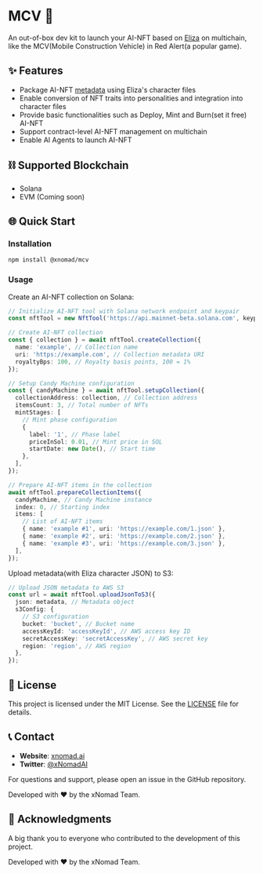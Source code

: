 # MCV 🚀

An out-of-box dev kit to launch your AI-NFT based on [Eliza](https://github.com/elizaOS/eliza) on multichain, like the MCV(Mobile Construction Vehicle) in Red Alert(a popular game).

## ✨ Features

- Package AI-NFT [metadata](https://docs.xnomad.ai/ai-nft-metadata) using Eliza's character files
- Enable conversion of NFT traits into personalities and integration into character files
- Provide basic functionalities such as Deploy, Mint and Burn(set it free) AI-NFT
- Support contract-level AI-NFT management on multichain
- Enable AI Agents to launch AI-NFT

## ⛓️ Supported Blockchain

- Solana
- EVM (Coming soon)

## 🌐 Quick Start

### Installation

```
npm install @xnomad/mcv
```

### Usage

Create an AI-NFT collection on Solana:

```typescript
// Initialize AI-NFT tool with Solana network endpoint and keypair
const nftTool = new NftTool('https://api.mainnet-beta.solana.com', keypair);

// Create AI-NFT collection
const { collection } = await nftTool.createCollection({
  name: 'example', // Collection name
  uri: 'https://example.com', // Collection metadata URI
  royaltyBps: 100, // Royalty basis points, 100 = 1%
});

// Setup Candy Machine configuration
const { candyMachine } = await nftTool.setupCollection({
  collectionAddress: collection, // Collection address
  itemsCount: 3, // Total number of NFTs
  mintStages: [
    // Mint phase configuration
    {
      label: '1', // Phase label
      priceInSol: 0.01, // Mint price in SOL
      startDate: new Date(), // Start time
    },
  ],
});

// Prepare AI-NFT items in the collection
await nftTool.prepareCollectionItems({
  candyMachine, // Candy Machine instance
  index: 0, // Starting index
  items: [
    // List of AI-NFT items
    { name: 'example #1', uri: 'https://example.com/1.json' },
    { name: 'example #2', uri: 'https://example.com/2.json' },
    { name: 'example #3', uri: 'https://example.com/3.json' },
  ],
});
```

Upload metadata(with Eliza character JSON) to S3:

```typescript
// Upload JSON metadata to AWS S3
const url = await nftTool.uploadJsonToS3({
  json: metadata, // Metadata object
  s3Config: {
    // S3 configuration
    bucket: 'bucket', // Bucket name
    accessKeyId: 'accessKeyId', // AWS access key ID
    secretAccessKey: 'secretAccessKey', // AWS secret key
    region: 'region', // AWS region
  },
});
```

## 📜 License

This project is licensed under the MIT License. See the [LICENSE](LICENSE) file for details.

## 📞 Contact

- **Website**: [xnomad.ai](https://xnomad.ai)
- **Twitter**: [@xNomadAI](https://x.com/xNomadAI)

For questions and support, please open an issue in the GitHub repository.

Developed with ❤️ by the xNomad Team.

## 🙏 Acknowledgments

A big thank you to everyone who contributed to the development of this project.

Developed with ❤️ by the xNomad Team.
